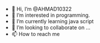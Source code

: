 - 👋 Hi, I’m @AHMAD10322
- 👀 I’m interested in programming.
- 🌱 I’m currently learning java script
- 💞️ I’m looking to collaborate on ...
- 📫 How to reach me 

<!---
AHMAD10322/AHMAD10322 is a ✨ special ✨ repository because its `README.md` (this file) appears on your GitHub profile.
You can click the Preview link to take a look at your changes.
--->
